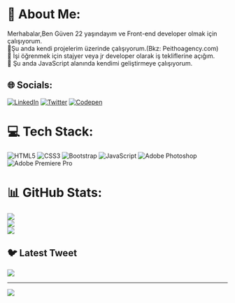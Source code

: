 # 💫 About Me:
Merhabalar,Ben Güven 22 yaşındayım ve Front-end developer olmak için çalışıyorum.<br>🔭Şu anda kendi projelerim üzerinde çalışıyorum.(Bkz: Peithoagency.com)<br>👯 İşi öğrenmek için stajyer veya jr developer olarak iş tekliflerine açığım.<br>🌱 Şu anda JavaScript alanında kendimi geliştirmeye çalışıyorum.<br>


## 🌐 Socials:
[![LinkedIn](https://img.shields.io/badge/LinkedIn-%230077B5.svg?logo=linkedin&logoColor=white)](https://linkedin.com/in/guven-kuzucanli) [![Twitter](https://img.shields.io/badge/Twitter-%231DA1F2.svg?logo=Twitter&logoColor=white)](https://twitter.com/guvenh3) [![Codepen](https://img.shields.io/badge/Codepen-000000?style=for-the-badge&logo=codepen&logoColor=white)](https://codepen.io/Amonnia) 

# 💻 Tech Stack:
![HTML5](https://img.shields.io/badge/html5-%23E34F26.svg?style=for-the-badge&logo=html5&logoColor=white) ![CSS3](https://img.shields.io/badge/css3-%231572B6.svg?style=for-the-badge&logo=css3&logoColor=white) ![Bootstrap](https://img.shields.io/badge/bootstrap-%23563D7C.svg?style=for-the-badge&logo=bootstrap&logoColor=white) ![JavaScript](https://img.shields.io/badge/javascript-%23323330.svg?style=for-the-badge&logo=javascript&logoColor=%23F7DF1E) ![Adobe Photoshop](https://img.shields.io/badge/adobephotoshop-%2331A8FF.svg?style=for-the-badge&logo=adobephotoshop&logoColor=white) ![Adobe Premiere Pro](https://img.shields.io/badge/Adobe%20Premiere%20Pro-9999FF.svg?style=for-the-badge&logo=Adobe%20Premiere%20Pro&logoColor=white)

# 📊 GitHub Stats:
![](https://github-readme-stats.vercel.app/api?username=Amonnia&theme=dark&hide_border=false&include_all_commits=false&count_private=false)<br/>
![](https://github-readme-streak-stats.herokuapp.com/?user=Amonnia&theme=dark&hide_border=false)<br/>
![](https://github-readme-stats.vercel.app/api/top-langs/?username=Amonnia&theme=dark&hide_border=false&include_all_commits=false&count_private=false&layout=compact)

## 🐦 Latest Tweet
[![](https://gtce.itsvg.in/api?username=guvenh3)](https://github.com/VishwaGauravIn/github-twitter-card-embed)

---
[![](https://visitcount.itsvg.in/api?id=Amonnia&icon=0&color=0)](https://visitcount.itsvg.in)

<!-- Proudly created with GPRM ( https://gprm.itsvg.in ) -->
